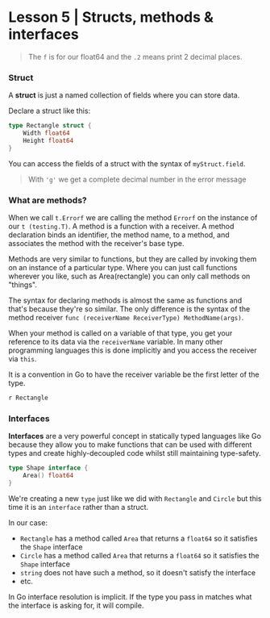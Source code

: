 Lesson 5 | Structs, methods & interfaces
===

> The `f` is for our float64 and the `.2` means print 2 decimal places.

### Struct
A **struct** is just a named collection of fields where you can store data.

Declare a struct like this:
```go
type Rectangle struct {
    Width float64
    Height float64
}
```
You can access the fields of a struct with the syntax of `myStruct.field`.

> With `'g'` we get a complete decimal number in the error message

### What are methods?
When we call `t.Errorf` we are calling the method `Errorf` on the instance of our `t (testing.T)`.
A method is a function with a receiver. 
A method declaration binds an identifier, the method name, to a method, 
and associates the method with the receiver's base type.

Methods are very similar to functions, but they are called by invoking them on an instance of a particular type. 
Where you can just call functions wherever you like, such as Area(rectangle) you can only call methods on "things".

The syntax for declaring methods is almost the same as functions and that's because they're so similar. 
The only difference is the syntax of the method receiver `func (receiverName ReceiverType) MethodName(args)`.

When your method is called on a variable of that type, you get your reference to its data via the `receiverName` variable. 
In many other programming languages this is done implicitly and you access the receiver via `this`.

It is a convention in Go to have the receiver variable be the first letter of the type.
```go
r Rectangle
```

### Interfaces
**Interfaces** are a very powerful concept in statically typed languages like Go because they allow you to make 
functions that can be used with different types and create highly-decoupled code whilst still maintaining type-safety.
```go
type Shape interface {
    Area() float64
}
```
We're creating a new `type` just like we did with `Rectangle` and `Circle` but this time it is an `interface` rather than a struct.

In our case:
- `Rectangle` has a method called `Area` that returns a `float64` so it satisfies the `Shape` interface
- `Circle` has a method called `Area` that returns a `float64` so it satisfies the `Shape` interface
- `string` does not have such a method, so it doesn't satisfy the interface
- etc.

In Go interface resolution is implicit. If the type you pass in matches what the interface is asking for, it will compile.

